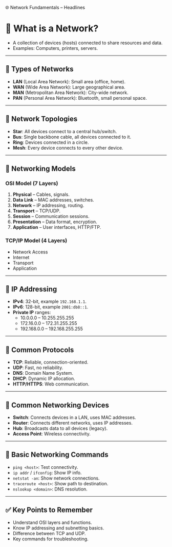 🌐 Network Fundamentals – Headlines

# 🔹 What is a Network?
- A collection of devices (hosts) connected to share resources and data.
- Examples: Computers, printers, servers.

---

## 🔹 Types of Networks
- **LAN** (Local Area Network): Small area (office, home).
- **WAN** (Wide Area Network): Large geographical area.
- **MAN** (Metropolitan Area Network): City-wide network.
- **PAN** (Personal Area Network): Bluetooth, small personal space.

---

## 🔹 Network Topologies
- **Star**: All devices connect to a central hub/switch.
- **Bus**: Single backbone cable, all devices connected to it.
- **Ring**: Devices connected in a circle.
- **Mesh**: Every device connects to every other device.

---

## 🔹 Networking Models
### OSI Model (7 Layers)
1. **Physical** – Cables, signals.
2. **Data Link** – MAC addresses, switches.
3. **Network** – IP addressing, routing.
4. **Transport** – TCP/UDP.
5. **Session** – Communication sessions.
6. **Presentation** – Data format, encryption.
7. **Application** – User interfaces, HTTP/FTP.

### TCP/IP Model (4 Layers)
- Network Access
- Internet
- Transport
- Application

---

## 🔹 IP Addressing
- **IPv4**: 32-bit, example `192.168.1.1`.
- **IPv6**: 128-bit, example `2001:db8::1`.
- **Private IP** ranges:
  - 10.0.0.0 – 10.255.255.255
  - 172.16.0.0 – 172.31.255.255
  - 192.168.0.0 – 192.168.255.255

---

## 🔹 Common Protocols
- **TCP**: Reliable, connection-oriented.
- **UDP**: Fast, no reliability.
- **DNS**: Domain Name System.
- **DHCP**: Dynamic IP allocation.
- **HTTP/HTTPS**: Web communication.

---

## 🔹 Common Networking Devices
- **Switch**: Connects devices in a LAN, uses MAC addresses.
- **Router**: Connects different networks, uses IP addresses.
- **Hub**: Broadcasts data to all devices (legacy).
- **Access Point**: Wireless connectivity.

---

## 🔹 Basic Networking Commands
- `ping <host>`: Test connectivity.
- `ip addr` / `ifconfig`: Show IP info.
- `netstat -an`: Show network connections.
- `traceroute <host>`: Show path to destination.
- `nslookup <domain>`: DNS resolution.

---

## ✅ Key Points to Remember
- Understand OSI layers and functions.
- Know IP addressing and subnetting basics.
- Difference between TCP and UDP.
- Key commands for troubleshooting.
